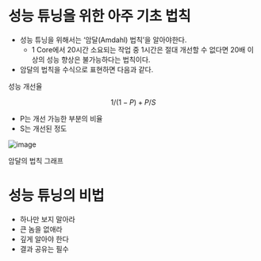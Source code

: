 # 성능 튜닝을 위한 아주 기초 법칙

- 성능 튜닝을 위해서는 ‘암달(Amdahl) 법칙’을 알아야한다.
    - 1 Core에서 20시간 소요되는 작업 중 1시간은 절대 개선할 수 없다면 20배 이상의 성능 향상은 불가능하다는 법칙이다.
- 암달의 법칙을 수식으로 표현하면 다음과 같다.

성능 개선율

$$
1 / (1-P) + P/S
$$

- P는 개선 가능한 부분의 비율
- S는 개선된 정도

![image](https://user-images.githubusercontent.com/66561524/192152130-167717cb-3730-4064-aa26-e3f1b9aae150.png)

암달의 법칙 그래프

# 성능 튜닝의 비법

- 하나만 보지 말아라
- 큰 놈을 없애라
- 깊게 알아야 한다
- 결과 공유는 필수
